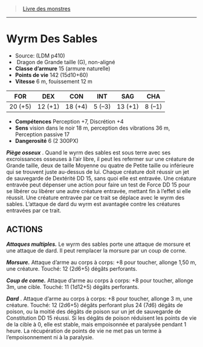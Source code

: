 ﻿> [Livre des monstres](tome_of_beasts.md)

---

# Wyrm Des Sables

- Source: (LDM p410)
-  Dragon de Grande taille (G), non-aligné
- **Classe d’armure** 15 (armure naturelle)
- **Points de vie** 142 (15d10+60)
- **Vitesse** 6 m, fouissement 12 m

|FOR|DEX|CON|INT|SAG|CHA|
|---|---|---|---|---|---|
|20 (+5)|12 (+1)|18 (+4)|5 (–3)|13 (+1)|8 (–1)|

- **Compétences** Perception +7, Discrétion +4
- **Sens** vision dans le noir 18 m, perception des vibrations 36 m, Perception passive 17
- **Dangerosité** 6 (2 300PX)

**_Piège osseux_** . Quand le wyrm des sables est sous terre avec ses excroissances osseuses à l’air libre, il peut les refermer sur une créature de Grande taille, deux de taille Moyenne ou quatre de Petite taille ou inférieure qui se trouvent juste au-dessus de lui. Chaque créature doit réussir un jet de sauvegarde de Dextérité DD 15, sans quoi elle est entravée. Une créature entravée peut dépenser une action pour faire un test de Force DD 15 pour se libérer ou libérer une autre créature entravée, mettant fin à l’effet si elle réussit. Une créature entravée par ce trait se déplace avec le wyrm des sables. L’attaque de dard du wyrm est avantagée contre les créatures entravées par ce trait.

## ACTIONS

**_Attaques multiples._** Le wyrm des sables porte une attaque de morsure et une attaque de dard. Il peut remplacer la morsure par un coup de corne.

**_Morsure._** Attaque d’arme au corps à corps: +8 pour toucher, allonge 1,50 m, une créature. Touché: 12 (2d6+5) dégâts perforants.

**_Coup de corne._** Attaque d’arme au corps à corps: +8 pour toucher, allonge 3m, une cible. Touché: 11 (1d12+5) dégâts perforants.

**_Dard_** . Attaque d’arme au corps à corps: +8 pour toucher, allonge 3 m, une créature. Touché: 12 (2d6+5) dégâts perforant plus 24 (7d6) dégâts de poison, ou la moitié des dégâts de poison sur un jet de sauvegarde de Constitution DD 15 réussi. Si les dégâts de poison réduisent les points de vie de la cible à 0, elle est stable, mais empoisonnée et paralysée pendant 1 heure. La récupération de points de vie ne met pas un terme à l’empoisonnement ni à la paralysie.

